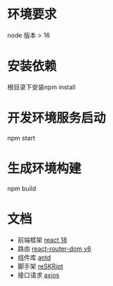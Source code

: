 # 环境要求
node 版本 > 16

# 安装依赖
根目录下安装npm install

# 开发环境服务启动
npm start

# 生成环境构建
npm build

# 文档
* 前端框架
[react 18](https://react.dev/learn)
* 路由
[react-router-dom v6](https://reactrouter.com/en/main/route/route)
* 组件库
[antd](https://ant-design.antgroup.com/components/button-cn)
* 脚手架
[reSKRipt](https://reskript.dev/docs/getting-started)
* 接口请求
[axios](https://axios-http.com/docs/intro)

